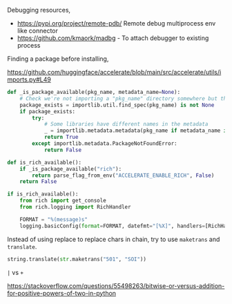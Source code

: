 Debugging resources,
* https://pypi.org/project/remote-pdb/ Remote debug multiprocess env like connector
* https://github.com/kmaork/madbg - To attach debugger to existing process

Finding a package before installing,

https://github.com/huggingface/accelerate/blob/main/src/accelerate/utils/imports.py#L49

```py
def _is_package_available(pkg_name, metadata_name=None):
    # Check we're not importing a "pkg_name" directory somewhere but the actual library by trying to grab the version
    package_exists = importlib.util.find_spec(pkg_name) is not None
    if package_exists:
        try:
            # Some libraries have different names in the metadata
            _ = importlib.metadata.metadata(pkg_name if metadata_name is None else metadata_name)
            return True
        except importlib.metadata.PackageNotFoundError:
            return False
```

```py
def is_rich_available():
    if _is_package_available("rich"):
        return parse_flag_from_env("ACCELERATE_ENABLE_RICH", False)
    return False
```

```py
if is_rich_available():
    from rich import get_console
    from rich.logging import RichHandler

    FORMAT = "%(message)s"
    logging.basicConfig(format=FORMAT, datefmt="[%X]", handlers=[RichHandler()])
```


Instead of using replace to replace chars in chain, try to use `maketrans` and `translate`.

```py
string.translate(str.maketrans("501", "SOI"))
```

`|` vs `+`

https://stackoverflow.com/questions/55498263/bitwise-or-versus-addition-for-positive-powers-of-two-in-python
